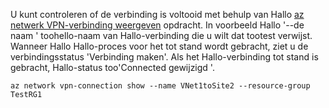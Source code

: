 U kunt controleren of de verbinding is voltooid met behulp van Hallo [az netwerk VPN-verbinding weergeven](/cli/azure/network/vpn-connection#show) opdracht. In voorbeeld Hallo '--de naam ' toohello-naam van Hallo-verbinding die u wilt dat tootest verwijst. Wanneer Hallo Hallo-proces voor het tot stand wordt gebracht, ziet u de verbindingsstatus 'Verbinding maken'. Als het Hallo-verbinding tot stand is gebracht, Hallo-status too'Connected gewijzigd '.

```azurecli
az network vpn-connection show --name VNet1toSite2 --resource-group TestRG1
```

